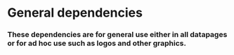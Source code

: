 # General dependencies

### These dependencies are for general use either in all datapages or for ad hoc use such as logos and other graphics.
